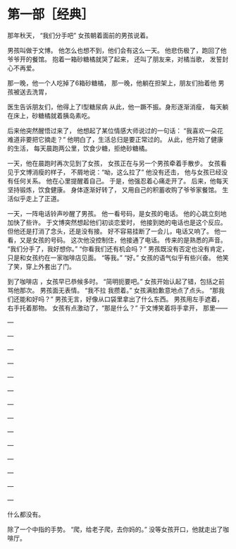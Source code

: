# 第一部［经典］

那年秋天，
“我们分手吧”
女孩朝着面前的男孩说着。


男孩叫做于文博。
他怎么也想不到，他们会有这么一天。
他悲伤极了，跑回了他爷爷开的餐馆。
抱着一箱砂糖橘就哭了起来，
还叫了朋友来，对橘当歌，
发誓封心不再爱。


那一晚，他一个人吃掉了6箱砂糖橘，
那一晚，他躺在担架上，朋友们抬着他
男孩被送去洗胃，


医生告诉朋友们，他得上了I型糖尿病
从此，他一蹶不振。身形逐渐消瘦，
每天躺在床上，砂糖橘就着胰岛素吃。


后来他突然醒悟过来了，
他想起了某位情感大师说过的一句话：
“我喜欢一朵花 难道非要把它摘走？”
他明白了，生活总归是要正常过的。
从此，他开始了健康的生活，
每天晨跑两公里，饮食少糖，拒绝砂糖橘。


一天，他在晨跑时再次见到了女孩，
女孩正在与另一个男孩牵着手散步。
女孩看见于文博消瘦的样子，
不屑地说：“呦，这么拉了”
他没有还击，
他与女孩已经没有任何关系。
他在心里提醒着自己。
于是，他强忍着心痛走开了。
后来，他每天坚持锻炼，饮食健康。
身体逐渐好转了，
又用自己的积蓄收购了爷爷家餐馆。
生活似乎走上了正道。


一天，一阵电话铃声吵醒了男孩。
他一看号码，是女孩的电话。
他的心跳立刻地加快了些许。
于文博突然想起他们初谈恋爱时，
他接到她的电话也是这个反应。
但他还是打消了念头，还是没有接。
好不容易挂断了一会儿，电话又响了。
他一看，又是女孩的号码。
这次他没控制住，他接通了电话。
传来的是熟悉的声音。
“我们分手了，我好想你。”
“你看我们还有机会吗？”
男孩既没有否定也没有肯定，
只是和女孩约在一家咖啡店见面。
“等我。”
“好。”
女孩的语气似乎有些兴奋。
他笑了笑，穿上外套出了门。


到了咖啡店 ，女孩早已恭候多时。
“简明扼要吧。”
女孩开始认起了错，包括之前骂他那次。
男孩面无表情。
“我不拉 我攒着。”
女孩满脸歉意地点了点头。
“那我们还能和好吗？”
男孩无言，好像从口袋里拿出了什么东西。
男孩用左手遮着，右手托着那物。
女孩有点激动了，“那是什么？”
于文博笑着将手拿开，
那里——

—

—

—

—

—

—

—

—

—

—

—

—

—

—


什么都没有。


除了一个中指的手势。
“爬，给老子爬，去你妈的。”
没等女孩开口，他就走出了咖啡厅。
